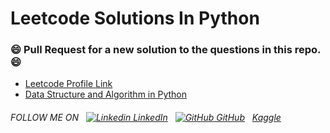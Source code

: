 # Leetcode Solutions In Python
### 😄 Pull Request for a new solution to the questions in this repo. 😄
+ [Leetcode Profile Link](https://leetcode.com/hritikakolkar/)
+ [Data Structure and Algorithm in Python](https://github.com/HRITIKAKOLKAR/DSA)

###### FOLLOW ME ON &nbsp; [![Linkedin](https://i.stack.imgur.com/gVE0j.png) LinkedIn](https://www.linkedin.com/in/hritikakolkar/) &nbsp; [![GitHub](https://i.stack.imgur.com/tskMh.png) GitHub](https://github.com/HRITIKAKOLKAR/) &nbsp; [Kaggle](https://www.kaggle.com/hritikakolkar)
